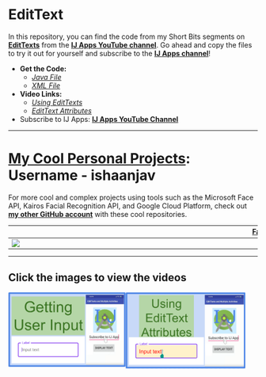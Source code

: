 # EditText
In this repository, you can find the code from my Short Bits segments on [**EditTexts**](https://www.youtube.com/watch?v=tP5Q4XSl3HA) from the [**IJ Apps YouTube channel**](https://www.youtube.com/channel/UCLQUpH7SdkAXAeK6jeeF8zg). Go ahead and copy the files to try it out for yourself and subscribe to the [**IJ Apps channel**](https://www.youtube.com/channel/UCLQUpH7SdkAXAeK6jeeF8zg)!

- **Get the Code:**
   - [*Java File*](https://github.com/IJ-Apps/EditText/blob/master/MainActivity.java)
   - [*XML File*](https://github.com/IJ-Apps/EditText/blob/master/activity_main.xml)
- **Video Links:**
   - [*Using EditTexts*](https://www.youtube.com/watch?v=tP5Q4XSl3HA)
   - [*EditText Attributes*](https://www.youtube.com/watch?v=MoIg0TRbYK8)
- Subscribe to IJ Apps: [**IJ Apps YouTube Channel**](https://www.youtube.com/channel/UCLQUpH7SdkAXAeK6jeeF8zg)

-----

# [**My Cool Personal Projects**](https://github.com/ishaanjav): Username - ishaanjav

For more cool and complex projects using tools such as the Microsoft Face API, Kairos Facial Recognition API, and Google Cloud Platform, check out [**my other GitHub account**](https://github.com/ishaanjav) with these cool repositories.



| [**Facial Recognition App with Kairos API (REALLY Good!)**](https://github.com/ishaanjav/Kairos_Face_Recognition "Kairos GitHub Repository")| [Face Analyzer Android App](https://github.com/ishaanjav/Face_Analyzer "Face Analyzer Repository")  	| [**Facial Recognition App with Weka ML (FREE and really good!)**](https://github.com/ishaanjav/Weka-ML-Face-Recognition "Weka ML: Facial Recognition App Repository")    |
|---	|---	|---  |
|  [<img align = "left" src="https://github.com/ishaanjav/Kairos_Face_Recognition/blob/master/Full%20Process.gif" width = "1350">](https://github.com/ishaanjav/Kairos_Face_Recognition "Facial Recognition with Kairos Example Gif") 	| [<img align = "left" src="https://github.com/ishaanjav/Face_Analyzer/blob/master/Face%20Analyzer%20Demo.gif" width = "1200">](https://github.com/ishaanjav/Face_Analyzer "Face Analyzer Example Gif")| [<img align = "left" src="https://github.com/ishaanjav/Weka-ML-Face-Recognition/blob/master/Using%20the%20App%20Gif.gif" width = "1200">](https://github.com/ishaanjav/Weka-ML-Face-Recognition "Weka ML Facial Recognition Gif")   |




-----

## Click the images to view the videos

[<img align = "left" src="https://github.com/IJ-Apps/EditText/blob/master/ShortBit14%20-%20EditTexts.PNG" width="47%">](https://www.youtube.com/watch?v=tP5Q4XSl3HA "How to use EditTexts")
[<img align = "left" src="https://github.com/IJ-Apps/EditText/blob/master/SB15.PNG" width="48%">](https://www.youtube.com/watch?v=MoIg0TRbYK8 "Useful EditText Attributes")
